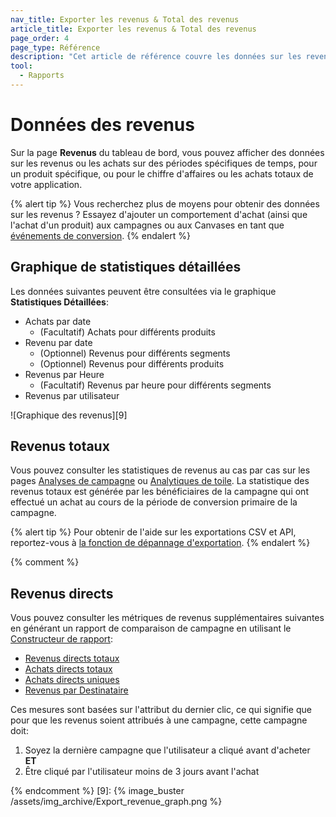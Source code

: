 ```yaml
---
nav_title: Exporter les revenus & Total des revenus
article_title: Exporter les revenus & Total des revenus
page_order: 4
page_type: Référence
description: "Cet article de référence couvre les données sur les revenus et les statistiques."
tool:
  - Rapports
---
```


# Données des revenus

Sur la page **Revenus** du tableau de bord, vous pouvez afficher des données sur les revenus ou les achats sur des périodes spécifiques de temps, pour un produit spécifique, ou pour le chiffre d'affaires ou les achats totaux de votre application.

{% alert tip %}
Vous recherchez plus de moyens pour obtenir des données sur les revenus ? Essayez d'ajouter un comportement d'achat (ainsi que l'achat d'un produit) aux campagnes ou aux Canvases en tant que [événements de conversion]({{site.baseurl}}/user_guide/engagement_tools/campaigns/building_campaigns/conversion_events/).
{% endalert %}

## Graphique de statistiques détaillées

Les données suivantes peuvent être consultées via le graphique **Statistiques Détaillées**:

- Achats par date
    - (Facultatif) Achats pour différents produits
- Revenu par date
    - (Optionnel) Revenus pour différents segments
    - (Optionnel) Revenus pour différents produits
- Revenus par Heure
    - (Facultatif) Revenus par heure pour différents segments
- Revenus par utilisateur

!\[Graphique des revenus\]\[9\]

## Revenus totaux

Vous pouvez consulter les statistiques de revenus au cas par cas sur les pages [Analyses de campagne]({{site.baseurl}}/user_guide/data_and_analytics/your_reports/campaign_analytics/) ou [Analytiques de toile]({{site.baseurl}}/user_guide/engagement_tools/canvas/testing_canvases/measuring_and_testing_with_canvas_analytics/). La statistique des revenus totaux est générée par les bénéficiaires de la campagne qui ont effectué un achat au cours de la période de conversion primaire de la campagne.

{% alert tip %}
Pour obtenir de l'aide sur les exportations CSV et API, reportez-vous à [la fonction de dépannage d'exportation]({{site.baseurl}}/user_guide/data_and_analytics/export_braze_data/export_troubleshooting/).
{% endalert %}

{% comment %}

## Revenus directs

Vous pouvez consulter les métriques de revenus supplémentaires suivantes en générant un rapport de comparaison de campagne en utilisant le [Constructeur de rapport][1]:

- [Revenus directs totaux][2]
- [Achats directs totaux][3]
- [Achats directs uniques][4]
- [Revenus par Destinataire][5]

Ces mesures sont basées sur l'attribut du dernier clic, ce qui signifie que pour que les revenus soient attribués à une campagne, cette campagne doit:

1. Soyez la dernière campagne que l'utilisateur a cliqué avant d'acheter <br>**ET**<br>
2. Être cliqué par l'utilisateur moins de 3 jours avant l'achat

{% endcomment %}
[9]: {% image_buster /assets/img_archive/Export_revenue_graph.png %}

[1]: {{site.baseurl}}/user_guide/data_and_analytics/your_reports/report_builder/
[2]: {{site.baseurl}}/user_guide/data_and_analytics/report_metrics/#total-direct-revenue
[3]: {{site.baseurl}}/user_guide/data_and_analytics/report_metrics/#total-direct-purchases
[4]: {{site.baseurl}}/user_guide/data_and_analytics/report_metrics/#unique-direct-purchases
[5]: {{site.baseurl}}/user_guide/data_and_analytics/report_metrics/#revenue-per-recipient
